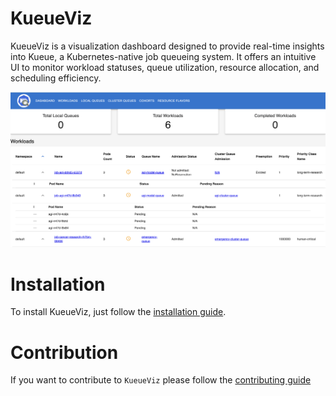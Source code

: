 # KueueViz 

KueueViz is a visualization dashboard designed to provide real-time insights into Kueue, a Kubernetes-native job queueing system. It offers an intuitive UI to monitor workload statuses, queue utilization, resource allocation, and scheduling efficiency.

![KueueViz Dashboard](./assets/kueueviz.png)

# Installation
To install KueueViz, just follow the [installation guide](INSTALL.md).

# Contribution
If you want to contribute to `KueueViz` please follow the 
[contributing guide](CONTRIBUTING.md)


